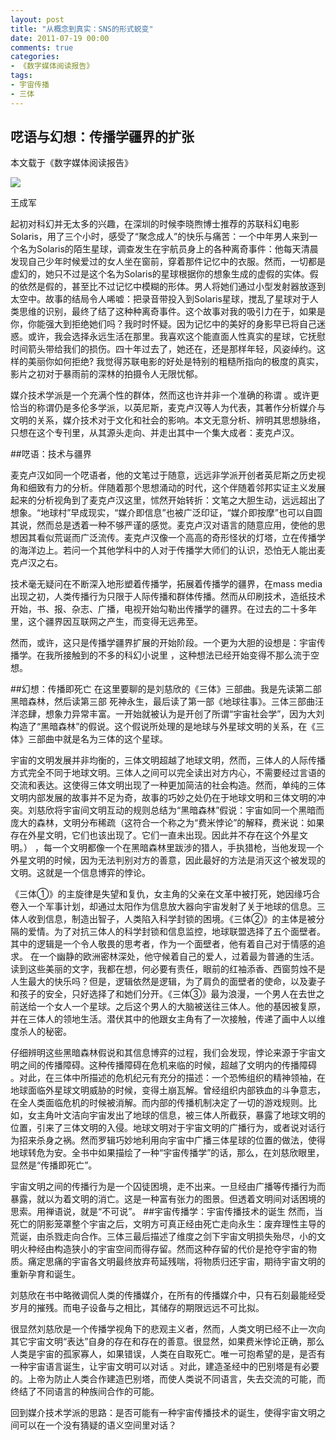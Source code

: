 ```yaml
---
layout: post
title: "从概念到真实：SNS的形式蜕变"
date: 2011-07-19 00:00
comments: true
categories: 
- 《数字媒体阅读报告》
tags:
- 宇宙传播
- 三体
---
```


## 呓语与幻想：传播学疆界的扩张

本文载于《数字媒体阅读报告》 

![](http://upload.wikimedia.org/wikipedia/zh/0/0f/Threebody.jpg)

王成军


起初对科幻并无太多的兴趣，在深圳的时候李晓煦博士推荐的苏联科幻电影Solaris，用了三个小时，感受了“聚念成人”的快乐与痛苦：一个中年男人来到一个名为Solaris的陌生星球，调查发生在宇航员身上的各种离奇事件：他每天清晨发现自己少年时候爱过的女人坐在窗前，穿着那件记忆中的衣服。然而，一切都是虚幻的，她只不过是这个名为Solaris的星球根据你的想象生成的虚假的实体。假的依然是假的，甚至比不过记忆中模糊的形体。男人将她们通过小型发射器放逐到太空中。故事的结局令人唏嘘：把录音带投入到Solaris星球，搅乱了星球对于人类思维的识别，最终了结了这种种离奇事件。这个故事对我的吸引力在于，如果是你，你能强大到拒绝她们吗？我时时怀疑。因为记忆中的美好的身影早已将自己迷惑。或许，我会选择永远生活在那里。我喜欢这个能直面人性真实的星球，它抚慰时间箭头带给我们的损伤。四十年过去了，她还在，还是那样年轻，风姿绰约。这样的美丽你如何拒绝?  我觉得苏联电影的好处是特别的粗糙所指向的极度的真实，影片之初对于暴雨前的深林的拍摄令人无限忧郁。

媒介技术学派是一个充满个性的群体，然而这也许并非一个准确的称谓 。或许更恰当的称谓仍是多伦多学派，以英尼斯，麦克卢汉等人为代表，其著作分析媒介与文明的关系，媒介技术对于文化和社会的影响。本文无意分析、辨明其思想脉络，只想在这个专刊里，从其源头走向、并走出其中一个集大成者：麦克卢汉。

##呓语：技术与疆界

麦克卢汉如同一个呓语者，他的文笔过于随意，远远非学派开创者英尼斯之历史视角和细致有力的分析。伴随着那个思想涌动的时代，这个伴随着邻邦实证主义发展起来的分析视角到了麦克卢汉这里，怵然开始转折：文笔之大胆生动，远远超出了想象。“地球村”早成现实，“媒介即信息”也被广泛印证，“媒介即按摩”也可以自圆其说，然而总是透着一种不够严谨的感觉。麦克卢汉对语言的随意应用，使他的思想因其看似荒诞而广泛流传。麦克卢汉像一个高高的奇形怪状的灯塔，立在传播学的海洋边上。若问一个其他学科中的人对于传播学大师们的认识，恐怕无人能出麦克卢汉之右。

技术毫无疑问在不断深入地形塑着传播学，拓展着传播学的疆界，在mass media出现之初，人类传播行为只限于人际传播和群体传播。然而从印刷技术，造纸技术开始，书、报、杂志、广播，电视开始勾勒出传播学的疆界。在过去的二十多年里，这个疆界因互联网之产生，而变得无远弗至。

然而，或许，这只是传播学疆界扩展的开始阶段。一个更为大胆的设想是：宇宙传播学。在我所接触到的不多的科幻小说里 ，这种想法已经开始变得不那么流于空想。
        
##幻想：传播即死亡
在这里要聊的是刘慈欣的《三体》三部曲。我是先读第二部黑暗森林，然后读第三部 死神永生，最后读了第一部《地球往事》。三体三部曲汪洋恣肆，想象力异常丰富。一开始就被认为是开创了所谓“宇宙社会学”，因为大刘构造了“黑暗森林”的假说。这个假说所处理的是地球与外星球文明的关系，在《三体》三部曲中就是名为三体的这个星球。

宇宙的文明发展并非均衡的，三体文明超越了地球文明，然而，三体人的人际传播方式完全不同于地球文明。三体人之间可以完全读出对方内心，不需要经过言语的交流和表达。这使得三体文明出现了一种更加简洁的社会构造。然而，单纯的三体文明内部发展的故事并不足为奇，故事的巧妙之处仍在于地球文明和三体文明的冲突。刘慈欣将宇宙间文明互动的规则总结为“黑暗森林”假说：宇宙如同一个黑暗而庞大的森林，文明分布稀疏（这符合一个称之为“费米悖论”的解释，费米说：如果存在外星文明，它们也该出现了。它们一直未出现。因此并不存在这个外星文明。） ，每一个文明都像一个在黑暗森林里跋涉的猎人，手执猎枪，当他发现一个外星文明的时候，因为无法判别对方的善意，因此最好的方法是消灭这个被发现的文明。这就是一个信息博弈的悖论。

《三体①》的主旋律是失望和复仇，女主角的父亲在文革中被打死，她因缘巧合卷入一个军事计划，却通过太阳作为信息放大器向宇宙发射了关于地球的信息。三体人收到信息，制造出智子，人类陷入科学封锁的困境。《三体②》的主体是被分隔的爱情。为了对抗三体人的科学封锁和信息监控，地球联盟选择了五个面壁者。其中的逻辑是一个令人敬畏的思考者，作为一个面壁者，他有着自己对于情感的追求。 在一个幽静的欧洲密林深处，他守候着自己的爱人，过着最为普通的生活。读到这些美丽的文字，我都在想，何必要有责任，眼前的红袖添香、西窗剪烛不是人生最大的快乐吗？但是，逻辑依然是逻辑，为了肩负的面壁者的使命，以及妻子和孩子的安全，只好选择了和她们分开。《三体③》最为浪漫，一个男人在去世之前送给一个女人一个星球。之后这个男人的大脑被送往三体人。他的基因被复原，并在三体人的领地生活。潜伏其中的他跟女主角有了一次接触，传递了画中人以维度杀人的秘密。

仔细辨明这些黑暗森林假说和其信息博弈的过程，我们会发现，悖论来源于宇宙文明之间的传播障碍。这种传播障碍在危机来临的时候，超越了文明内的传播障碍 。对此，在三体中所描述的危机纪元有充分的描述：一个恐怖组织的精神领袖，在地球面临外星球文明威胁的时候，变得土崩瓦解。曾经组织内部铁血的斗争意志，在全人类面临危机的时候被消解。而内部的传播机制决定了一切的游戏规则。比如，女主角叶文洁向宇宙发出了地球的信息，被三体人所截获，暴露了地球文明的位置，引来了三体文明的入侵。地球文明对于宇宙文明的广播行为，或者说对话行为招来杀身之祸。然而罗辑巧妙地利用向宇宙中广播三体星球的位置的做法，使得地球转危为安。全书中如果描绘了一种“宇宙传播学”的话，那么，在刘慈欣眼里，显然是“传播即死亡”。

宇宙文明之间的传播行为是一个囚徒困境，走不出来。一旦经由广播等传播行为而暴露，就以为着文明的消亡。这是一种富有张力的图景。但透着文明间对话困境的思索。用禅语说，就是“不可说”。
##宇宙传播学：宇宙传播技术的诞生
然而，当死亡的阴影笼罩整个宇宙之后，文明方可真正经由死亡走向永生：废弃理性主导的荒诞，由杀戮走向合作。三体三最后描述了维度之剑下宇宙文明损失殆尽，小的文明火种经由构造狭小的宇宙空间而得存留。然而这种存留的代价是抢夺宇宙的物质。痛定思痛的宇宙各文明最终放弃苟延残喘，将物质归还宇宙，期待宇宙文明的重新孕育和诞生。

刘慈欣在书中略微调侃人类的传播媒介，在所有的传播媒介中，只有石刻最能经受岁月的摧残。而电子设备与之相比，其储存的期限远远不可比拟。

很显然刘慈欣是一个传播学视角下的悲观主义者，然而，人类文明已经不止一次向其它宇宙文明“表达”自身的存在和存在的善意。很显然，如果费米悖论正确，那么人类是宇宙的孤家寡人，如果错误，人类在自取死亡。唯一可抱希望的是，是否有一种宇宙语言诞生，让宇宙文明可以对话 。对此，建造圣经中的巴别塔是有必要的。上帝为防止人类合作建造巴别塔，而使人类说不同语言，失去交流的可能，而终结了不同语言的种族间合作的可能。

回到媒介技术学派的思路：是否可能有一种宇宙传播技术的诞生，使得宇宙文明之间可以在一个没有猜疑的语义空间里对话？

         


